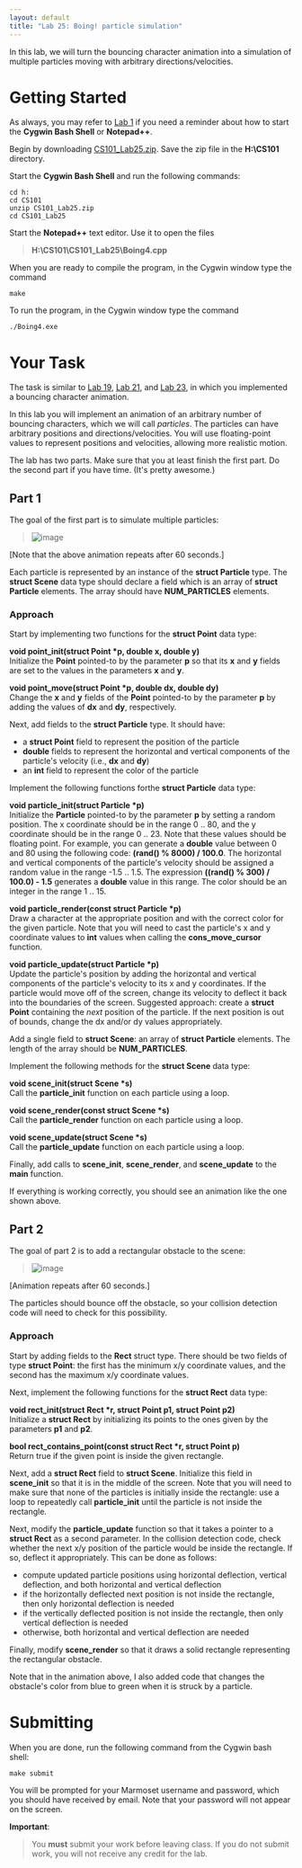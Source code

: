 ```yaml
---
layout: default
title: "Lab 25: Boing! particle simulation"
---
```


In this lab, we will turn the bouncing character animation into a simulation of multiple particles moving with arbitrary directions/velocities.

Getting Started
===============

As always, you may refer to [Lab 1](lab01.html) if you need a reminder about how to start the **Cygwin Bash Shell** or **Notepad++**.

Begin by downloading [CS101\_Lab25.zip](CS101_Lab25.zip). Save the zip file in the **H:\\CS101** directory.

Start the **Cygwin Bash Shell** and run the following commands:

    cd h:
    cd CS101
    unzip CS101_Lab25.zip
    cd CS101_Lab25

Start the **Notepad++** text editor. Use it to open the files

> **H:\\CS101\\CS101\_Lab25\\Boing4.cpp**

When you are ready to compile the program, in the Cygwin window type the command

    make

To run the program, in the Cygwin window type the command

    ./Boing4.exe

Your Task
=========

The task is similar to [Lab 19](lab19.html), [Lab 21](lab21.html), and [Lab 23](lab23.html), in which you implemented a bouncing character animation.

In this lab you will implement an animation of an arbitrary number of bouncing characters, which we will call *particles*. The particles can have arbitrary positions and directions/velocities. You will use floating-point values to represent positions and velocities, allowing more realistic motion.

The lab has two parts. Make sure that you at least finish the first part. Do the second part if you have time. (It's pretty awesome.)

Part 1
------

The goal of the first part is to simulate multiple particles:

> ![image](images/lab25/particles.gif)

[Note that the above animation repeats after 60 seconds.]

Each particle is represented by an instance of the **struct Particle** type. The **struct Scene** data type should declare a field which is an array of **struct Particle** elements. The array should have **NUM\_PARTICLES** elements.

### Approach

Start by implementing two functions for the **struct Point** data type:

**void point\_init(struct Point \*p, double x, double y)**  
Initialize the **Point** pointed-to by the parameter **p** so that its **x** and **y** fields are set to the values in the parameters **x** and **y**.

**void point\_move(struct Point \*p, double dx, double dy)**  
Change the **x** and **y** fields of the **Point** pointed-to by the parameter **p** by adding the values of **dx** and **dy**, respectively.

Next, add fields to the **struct Particle** type. It should have:

-   a **struct Point** field to represent the position of the particle
-   **double** fields to represent the horizontal and vertical components of the particle's velocity (i.e., **dx** and **dy**)
-   an **int** field to represent the color of the particle

Implement the following functions forthe **struct Particle** data type:

**void particle\_init(struct Particle \*p)**  
Initialize the **Particle** pointed-to by the parameter **p** by setting a random position. The x coordinate should be in the range 0 .. 80, and the y coordinate should be in the range 0 .. 23. Note that these values should be floating point. For example, you can generate a **double** value between 0 and 80 using the following code: **(rand() % 8000) / 100.0**. The horizontal and vertical components of the particle's velocity should be assigned a random value in the range -1.5 .. 1.5. The expression **((rand() % 300) / 100.0) - 1.5** generates a **double** value in this range. The color should be an integer in the range 1 .. 15.

**void particle\_render(const struct Particle \*p)**  
Draw a character at the appropriate position and with the correct color for the given particle. Note that you will need to cast the particle's x and y coordinate values to **int** values when calling the **cons\_move\_cursor** function.

**void particle\_update(struct Particle \*p)**  
Update the particle's position by adding the horizontal and vertical components of the particle's velocity to its x and y coordinates. If the particle would move off of the screen, change its velocity to deflect it back into the boundaries of the screen. Suggested approach: create a **struct Point** containing the *next* position of the particle. If the next position is out of bounds, change the dx and/or dy values appropriately.

Add a single field to **struct Scene**: an array of **struct Particle** elements. The length of the array should be **NUM\_PARTICLES**.

Implement the following methods for the **struct Scene** data type:

**void scene\_init(struct Scene \*s)**  
Call the **particle\_init** function on each particle using a loop.

**void scene\_render(const struct Scene \*s)**  
Call the **particle\_render** function on each particle using a loop.

**void scene\_update(struct Scene \*s)**  
Call the **particle\_update** function on each particle using a loop.

Finally, add calls to **scene\_init**, **scene\_render**, and **scene\_update** to the **main** function.

If everything is working correctly, you should see an animation like the one shown above.

Part 2
------

The goal of part 2 is to add a rectangular obstacle to the scene:

> ![image](images/lab25/particlesWithObstacle.gif)

[Animation repeats after 60 seconds.]

The particles should bounce off the obstacle, so your collision detection code will need to check for this possibility.

### Approach

Start by adding fields to the **Rect** struct type. There should be two fields of type **struct Point**: the first has the minimum x/y coordinate values, and the second has the maximum x/y coordinate values.

Next, implement the following functions for the **struct Rect** data type:

**void rect\_init(struct Rect \*r, struct Point p1, struct Point p2)**  
Initialize a **struct Rect** by initializing its points to the ones given by the parameters **p1** and **p2**.

**bool rect\_contains\_point(const struct Rect \*r, struct Point p)**  
Return true if the given point is inside the given rectangle.

Next, add a **struct Rect** field to **struct Scene**. Initialize this field in **scene\_init** so that it is in the middle of the screen. Note that you will need to make sure that none of the particles is initially inside the rectangle: use a loop to repeatedly call **particle\_init** until the particle is not inside the rectangle.

Next, modify the **particle\_update** function so that it takes a pointer to a **struct Rect** as a second parameter. In the collision detection code, check whether the next x/y position of the particle would be inside the rectangle. If so, deflect it appropriately. This can be done as follows:

-   compute updated particle positions using horizontal deflection, vertical deflection, and both horizontal and vertical deflection
-   if the horizontally deflected next position is not inside the rectangle, then only horizontal deflection is needed
-   if the vertically deflected position is not inside the rectangle, then only vertical deflection is needed
-   otherwise, both horizontal and vertical deflection are needed

Finally, modify **scene\_render** so that it draws a solid rectangle representing the rectangular obstacle.

Note that in the animation above, I also added code that changes the obstacle's color from blue to green when it is struck by a particle.

Submitting
==========

When you are done, run the following command from the Cygwin bash shell:

    make submit

You will be prompted for your Marmoset username and password, which you should have received by email. Note that your password will not appear on the screen.

**Important**:

> You **must** submit your work before leaving class. If you do not submit work, you will not receive any credit for the lab.
